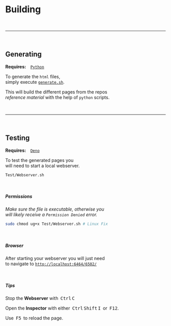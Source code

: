 # Building

<br>

---

<br>

## Generating

**Requires:** [`Python`][Python]

To generate the `html` files,<br>
simply execute [`generate.sh`][Generate].

This will build the different pages from the repos <br>
*reference material* with the help of `python` scripts.

<br>

---

<br>

## Testing

**Requires:** [`Deno`][Deno]

To test the generated pages you <br>
will need to start a local webserver.

```sh
Test/Webserver.sh
```

<br>

##### Permissions

*Make sure the file is executable, otherwise you* <br>
*will likely receive a `Permission Denied` error.*

```sh
sudo chmod ug+x Test/Webserver.sh # Linux Fix
```

<br>

##### Browser

After starting your webserver you will just need <br>
to navigate to [`http://localhost:6464/6502/`][Localhost]

<br>

##### Tips

Stop the **Webserver** with <kbd>Ctrl</kbd> <kbd>C</kbd>

Open the **Inspector** with either <kbd>Ctrl</kbd> <kbd>Shift</kbd> <kbd>I</kbd> or <kbd>F12</kbd>.

Use <kbd>F5</kbd> to reload the page.


<!----------------------------------------------------------------------------->

[Generate]: ../Source/generate.sh

[Python]: https://www.python.org/
[Deno]: https://deno.land/

[Localhost]: http://localhost:6464/6502/
